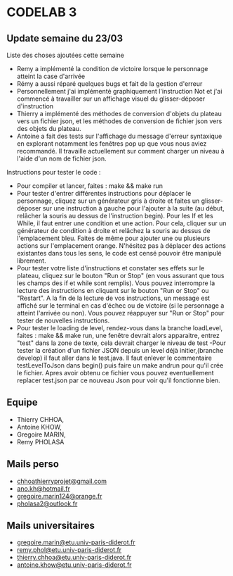 # CODELAB 3

## Update semaine du 23/03

Liste des choses ajoutées cette semaine
- Remy a implémenté la condition de victoire lorsque le personnage atteint la case d'arrivée
- Rémy a aussi réparé quelques bugs et fait de la gestion d'erreur
- Personnellement j'ai implémenté graphiquement l'instruction Not et j'ai commencé à travailler sur un affichage visuel du glisser-déposer d'instruction
- Thierry a implémenté des méthodes de conversion d'objets du plateau vers un fichier json, et les méthodes de conversion de fichier json vers des objets du plateau.
- Antoine a fait des tests sur l'affichage du message d'erreur syntaxique en explorant notamment les fenêtres pop up que vous nous aviez recommandé. Il travaille actuellement sur comment charger un niveau à l'aide d'un nom de fichier json.

Instructions pour tester le code : 
- Pour compiler et lancer, faites : make && make run
- Pour tester d'entrer différentes instructions pour déplacer le personnage, cliquez sur un générateur gris à droite et faites un glisser-déposer sur une instruction à gauche pour l'ajouter à la suite (au début, relâcher la souris au dessus de l'instruction begin). Pour les If et les While, il faut entrer une condition et une action. Pour cela, cliquer sur un générateur de condition à droite et relâchez la souris au dessus de l'emplacement bleu. Faites de même pour ajouter une ou plusieurs actions sur l'emplacement orange. N'hésitez pas à déplacer des actions existantes dans tous les sens, le code est censé pouvoir être manipulé librement.
- Pour tester votre liste d'instructions et constater ses effets sur le plateau, cliquez sur le bouton "Run or Stop" (en vous assurant que tous les champs des if et while sont remplis). Vous pouvez interrompre la lecture des instructions en cliquant sur le bouton "Run or Stop" ou "Restart". A la fin de la lecture de vos instructions, un message est affiché sur le terminal en cas d'échec ou de victoire (si le personnage a atteint l'arrivée ou non). Vous pouvez réappuyer sur "Run or Stop" pour tester de nouvelles instructions.
- Pour tester le loading de level, rendez-vous dans la branche loadLevel, faites : make && make run, une fenêtre devrait alors apparaitre, entrez "test" dans la zone de texte, cela devrait charger le niveau de test
-Pour tester la création d'un fichier JSON depuis un level déjà initier,(branche develop) il faut aller dans le test.java. Il faut enlever le commentaire testLevelToJson dans begin() puis faire un make andrun pour qu'il crée le fichier. Apres avoir obtenu ce fichier vous pouvez eventuellement replacer test.json par ce nouveau Json pour voir qu'il fonctionne bien.


## Equipe

- Thierry CHHOA,
- Antoine KHOW,
- Gregoire  MARIN,
- Remy PHOLASA

## Mails perso

- chhoathierryprojet@gmail.com
- ano.kh@hotmail.fr
- gregoire.marin124@orange.fr
- pholasa2@outlook.fr

## Mails universitaires

- gregoire.marin@etu.univ-paris-diderot.fr
- remy.phol@etu.univ-paris-diderot.fr
- thierry.chhoa@etu.univ-paris-diderot.fr
- antoine.khow@etu.univ-paris-diderot.fr

